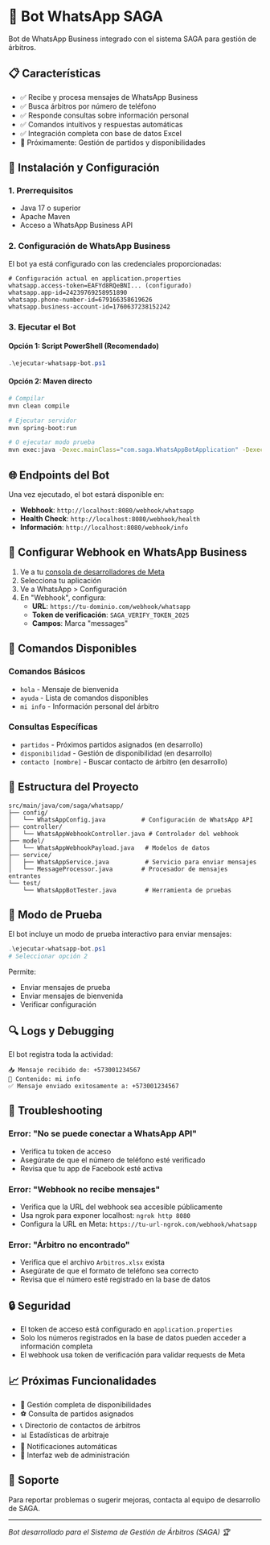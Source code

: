 # 🤖 Bot WhatsApp SAGA

Bot de WhatsApp Business integrado con el sistema SAGA para gestión de árbitros.

## 📋 Características

- ✅ Recibe y procesa mensajes de WhatsApp Business
- ✅ Busca árbitros por número de teléfono
- ✅ Responde consultas sobre información personal
- ✅ Comandos intuitivos y respuestas automáticas
- ✅ Integración completa con base de datos Excel
- 🔄 Próximamente: Gestión de partidos y disponibilidades

## 🚀 Instalación y Configuración

### 1. Prerrequisitos

- Java 17 o superior
- Apache Maven
- Acceso a WhatsApp Business API

### 2. Configuración de WhatsApp Business

El bot ya está configurado con las credenciales proporcionadas:

```properties
# Configuración actual en application.properties
whatsapp.access-token=EAFYd8RQeBNI... (configurado)
whatsapp.app-id=24239769258951890
whatsapp.phone-number-id=679166358619626
whatsapp.business-account-id=1760637238152242
```

### 3. Ejecutar el Bot

#### Opción 1: Script PowerShell (Recomendado)
```powershell
.\ejecutar-whatsapp-bot.ps1
```

#### Opción 2: Maven directo
```bash
# Compilar
mvn clean compile

# Ejecutar servidor
mvn spring-boot:run

# O ejecutar modo prueba
mvn exec:java -Dexec.mainClass="com.saga.WhatsAppBotApplication" -Dexec.args="test"
```

## 🌐 Endpoints del Bot

Una vez ejecutado, el bot estará disponible en:

- **Webhook**: `http://localhost:8080/webhook/whatsapp`
- **Health Check**: `http://localhost:8080/webhook/health`
- **Información**: `http://localhost:8080/webhook/info`

## 📱 Configurar Webhook en WhatsApp Business

1. Ve a tu [consola de desarrolladores de Meta](https://developers.facebook.com/)
2. Selecciona tu aplicación
3. Ve a WhatsApp > Configuración
4. En "Webhook", configura:
   - **URL**: `https://tu-dominio.com/webhook/whatsapp`
   - **Token de verificación**: `SAGA_VERIFY_TOKEN_2025`
   - **Campos**: Marca "messages"

## 💬 Comandos Disponibles

### Comandos Básicos
- `hola` - Mensaje de bienvenida
- `ayuda` - Lista de comandos disponibles
- `mi info` - Información personal del árbitro

### Consultas Específicas
- `partidos` - Próximos partidos asignados (en desarrollo)
- `disponibilidad` - Gestión de disponibilidad (en desarrollo)
- `contacto [nombre]` - Buscar contacto de árbitro (en desarrollo)

## 🔧 Estructura del Proyecto

```
src/main/java/com/saga/whatsapp/
├── config/
│   └── WhatsAppConfig.java          # Configuración de WhatsApp API
├── controller/
│   └── WhatsAppWebhookController.java # Controlador del webhook
├── model/
│   └── WhatsAppWebhookPayload.java   # Modelos de datos
├── service/
│   ├── WhatsAppService.java          # Servicio para enviar mensajes
│   └── MessageProcessor.java        # Procesador de mensajes entrantes
└── test/
    └── WhatsAppBotTester.java        # Herramienta de pruebas
```

## 🧪 Modo de Prueba

El bot incluye un modo de prueba interactivo para enviar mensajes:

```powershell
.\ejecutar-whatsapp-bot.ps1
# Seleccionar opción 2
```

Permite:
- Enviar mensajes de prueba
- Enviar mensajes de bienvenida
- Verificar configuración

## 🔍 Logs y Debugging

El bot registra toda la actividad:

```
📥 Mensaje recibido de: +573001234567
📝 Contenido: mi info
✅ Mensaje enviado exitosamente a: +573001234567
```

## 🚨 Troubleshooting

### Error: "No se puede conectar a WhatsApp API"
- Verifica tu token de acceso
- Asegúrate de que el número de teléfono esté verificado
- Revisa que tu app de Facebook esté activa

### Error: "Webhook no recibe mensajes"
- Verifica que la URL del webhook sea accesible públicamente
- Usa ngrok para exponer localhost: `ngrok http 8080`
- Configura la URL en Meta: `https://tu-url-ngrok.com/webhook/whatsapp`

### Error: "Árbitro no encontrado"
- Verifica que el archivo `Arbitros.xlsx` exista
- Asegúrate de que el formato de teléfono sea correcto
- Revisa que el número esté registrado en la base de datos

## 🔒 Seguridad

- El token de acceso está configurado en `application.properties`
- Solo los números registrados en la base de datos pueden acceder a información completa
- El webhook usa token de verificación para validar requests de Meta

## 📈 Próximas Funcionalidades

- 📅 Gestión completa de disponibilidades
- ⚽ Consulta de partidos asignados
- 📞 Directorio de contactos de árbitros
- 📊 Estadísticas de arbitraje
- 🔔 Notificaciones automáticas
- 📱 Interfaz web de administración

## 🤝 Soporte

Para reportar problemas o sugerir mejoras, contacta al equipo de desarrollo de SAGA.

---

*Bot desarrollado para el Sistema de Gestión de Árbitros (SAGA) 🏆*
